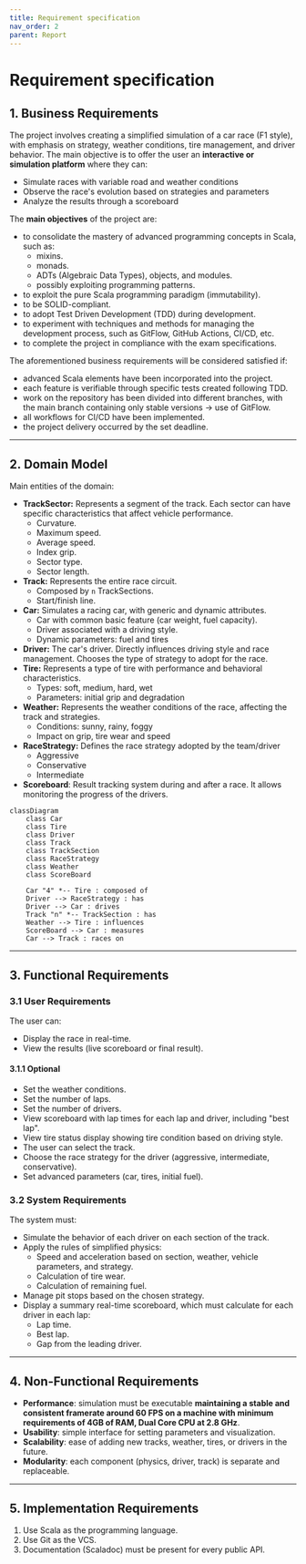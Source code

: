 ```yaml
---
title: Requirement specification
nav_order: 2
parent: Report
---
```


# Requirement specification

## 1\. **Business Requirements**

The project involves creating a simplified simulation of a car race (F1 style), with emphasis on strategy, weather conditions, tire management, and driver behavior. The main objective is to offer the user an **interactive or simulation platform** where they can:

*   Simulate races with variable road and weather conditions
*   Observe the race's evolution based on strategies and parameters
*   Analyze the results through a scoreboard

  

The **main objectives** of the project are:

*   to consolidate the mastery of advanced programming concepts in Scala, such as:
    *   mixins.
    *   monads.
    *   ADTs (Algebraic Data Types), objects, and modules.
    *   possibly exploiting programming patterns.
*   to exploit the pure Scala programming paradigm (immutability).
*   to be SOLID-compliant.
*   to adopt Test Driven Development (TDD) during development.
*   to experiment with techniques and methods for managing the development process, such as GitFlow, GitHub Actions, CI/CD, etc.
*   to complete the project in compliance with the exam specifications.

  

The aforementioned business requirements will be considered satisfied if:

*   advanced Scala elements have been incorporated into the project.
*   each feature is verifiable through specific tests created following TDD.
*   work on the repository has been divided into different branches, with the main branch containing only stable versions → use of GitFlow.
*   all workflows for CI/CD have been implemented.
*   the project delivery occurred by the set deadline.

  

* * *

## 2. **Domain Model**
  

Main entities of the domain:

*   **TrackSector:** Represents a segment of the track. Each sector can have specific characteristics that affect vehicle performance.
    *   Curvature.
    *   Maximum speed.
    *   Average speed.
    *   Index grip.
    *   Sector type.
    *   Sector length.
*   **Track:** Represents the entire race circuit.
    *   Composed by `n` TrackSections.
    *   Start/finish line.
*   **Car:** Simulates a racing car, with generic and dynamic attributes.
    *   Car with common basic feature (car weight, fuel capacity).
    *   Driver associated with a driving style.
    *   Dynamic parameters: fuel and tires
*   **Driver:** The car's driver. Directly influences driving style and race management. Chooses the type of strategy to adopt for the race.
*   **Tire:** Represents a type of tire with performance and behavioral characteristics.
    *   Types: soft, medium, hard, wet
    *   Parameters: initial grip and degradation
*   **Weather:** Represents the weather conditions of the race, affecting the track and strategies.
    *   Conditions: sunny, rainy, foggy
    *   Impact on grip, tire wear and speed
*   **RaceStrategy:** Defines the race strategy adopted by the team/driver
    *   Aggressive
    *   Conservative
    *   Intermediate
*   **Scoreboard**: Result tracking system during and after a race. It allows monitoring the progress of the drivers.


```mermaid
classDiagram
    class Car
    class Tire
    class Driver
    class Track
    class TrackSection
    class RaceStrategy
    class Weather
    class ScoreBoard

    Car "4" *-- Tire : composed of
    Driver --> RaceStrategy : has
    Driver --> Car : drives
    Track "n" *-- TrackSection : has
    Weather --> Tire : influences
    ScoreBoard --> Car : measures
    Car --> Track : races on
```

* * *

## 3\. **Functional Requirements**
### 3.1 User Requirements

The user can:

*   Display the race in real-time.
*   View the results (live scoreboard or final result).
 
#### 3.1.1 Optional

*   Set the weather conditions.
*   Set the number of laps.
*   Set the number of drivers.
*   View scoreboard with lap times for each lap and driver, including "best lap". 
*   View tire status display showing tire condition based on driving style.
*   The user can select the track.
*   Choose the race strategy for the driver (aggressive, intermediate, conservative).
*   Set advanced parameters (car, tires, initial fuel).

  
### 3.2 System Requirements

The system must:

*   Simulate the behavior of each driver on each section of the track.
*   Apply the rules of simplified physics:
    *   Speed and acceleration based on section, weather, vehicle parameters, and strategy.
    *   Calculation of tire wear.
    *   Calculation of remaining fuel.
*   Manage pit stops based on the chosen strategy.
*   Display a summary real-time scoreboard, which must calculate for each driver in each lap:
    *   Lap time.
    *   Best lap.
    *   Gap from the leading driver.

* * *

## 4. **Non-Functional Requirements**

*   **Performance**: simulation must be executable **maintaining a stable and consistent framerate around 60 FPS on a machine with minimum requirements of 4GB of RAM, Dual Core CPU at 2.8 GHz**.
*   **Usability**: simple interface for setting parameters and visualization.
*   **Scalability**: ease of adding new tracks, weather, tires, or drivers in the future.
*   **Modularity**: each component (physics, driver, track) is separate and replaceable.

* * *

## 5\. **Implementation Requirements**

1. Use Scala as the programming language.
2. Use Git as the VCS.
3. Documentation (Scaladoc) must be present for every public API.